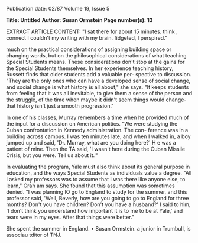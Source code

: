 Publication date: 02/87
Volume 19, Issue 5

**Title: Untitled**
**Author: Susan Ormstein**
**Page number(s): 13**

EXTRACT ARTICLE CONTENT:
"I sat there for about 15 
minutes. 
think , 
connect 
I 
couldn't 
my writing 
with my brain. 
fidgeted, I perspired." 

much on the practical considerations of 
assigning building space or changing 
words, 
but on 
the 
philosophical 
considerations of what teaching Special 
Students means. These considerations 
don't stop at the gains for the Special 
Students themselves. In her experience 
teaching history, Russett finds that 
older students add a valuable per-
spective to discussion. "They are the 
only ones who can have a developed 
sense of social change, and social 
change is what history is all about," she 
says. "It keeps students from feeling 
that it was all inevitable, to give them a 
sense of the person and the struggle, of 
the time when maybe it didn't seem 
things would change- that history isn't 
just a smooth progression." 

In one of his classes, 
Murray 
remembers a time when he provided 
much of the input for a discussion on 
American politics. "We were studying 
the Cuban confrontation 
in 
Kennedy administration. The con-
ference was in a 
building across 
campus. I was ten minutes late, and 
when I walked in, a boy jumped up 
and said, 'Dr. Murray, what are you 
doing here?' H e was a patient of mine. 
Then the TA said, 'I wasn't here 
during the Cuban Missile Crisis, but 
you were. Tell us about it.'" 

In evaluating the program, Yale 
must also think about its general 
purpose in education, and the ways 
Special Students as individuals value a 
degree. "All I asked my professors was 
to assume that I was there like anyone 
else, to learn," Grah am says. She 
found 
that this assumption was 
sometimes denied. "I was planning lO 
go to England to study for the summer, 
and this professor said, 'Well, Beverly, 
how are you going to go to England for 
three 
months? 
Don't you 
have 
children? Don't you have a husband?' I 
said to him, 'I don't think you 
understand how important it is to me 
to be at Yale,' and tears were in my 
eyes. After that things were better." 

She spent the summer in England. 
• 
Susan Ormstein. a junior in Trumbull, is 
associau tditor of TNJ.